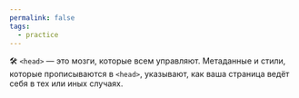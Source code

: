 ```yaml
---
permalink: false
tags:
  - practice
---
```

🛠 `<head>` — это мозги, которые всем управляют. Метаданные и стили, которые прописываются в `<head>`, указывают, как ваша страница ведёт себя в тех или иных случаях.
